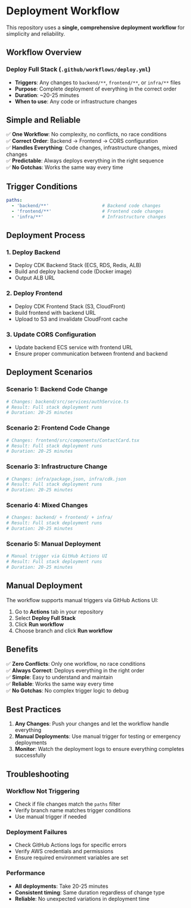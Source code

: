 # Deployment Workflow

This repository uses a **single, comprehensive deployment workflow** for simplicity and reliability.

## Workflow Overview

### **Deploy Full Stack** (`.github/workflows/deploy.yml`)
- **Triggers**: Any changes to `backend/**`, `frontend/**`, or `infra/**` files
- **Purpose**: Complete deployment of everything in the correct order
- **Duration**: ~20-25 minutes
- **When to use**: Any code or infrastructure changes

## Simple and Reliable

✅ **One Workflow**: No complexity, no conflicts, no race conditions  
✅ **Correct Order**: Backend → Frontend → CORS configuration  
✅ **Handles Everything**: Code changes, infrastructure changes, mixed changes  
✅ **Predictable**: Always deploys everything in the right sequence  
✅ **No Gotchas**: Works the same way every time  

## Trigger Conditions

```yaml
paths:
  - 'backend/**'                    # Backend code changes
  - 'frontend/**'                   # Frontend code changes
  - 'infra/**'                      # Infrastructure changes
```

## Deployment Process

### 1. Deploy Backend
- Deploy CDK Backend Stack (ECS, RDS, Redis, ALB)
- Build and deploy backend code (Docker image)
- Output ALB URL

### 2. Deploy Frontend
- Deploy CDK Frontend Stack (S3, CloudFront)
- Build frontend with backend URL
- Upload to S3 and invalidate CloudFront cache

### 3. Update CORS Configuration
- Update backend ECS service with frontend URL
- Ensure proper communication between frontend and backend

## Deployment Scenarios

### Scenario 1: Backend Code Change
```bash
# Changes: backend/src/services/authService.ts
# Result: Full stack deployment runs
# Duration: 20-25 minutes
```

### Scenario 2: Frontend Code Change
```bash
# Changes: frontend/src/components/ContactCard.tsx
# Result: Full stack deployment runs
# Duration: 20-25 minutes
```

### Scenario 3: Infrastructure Change
```bash
# Changes: infra/package.json, infra/cdk.json
# Result: Full stack deployment runs
# Duration: 20-25 minutes
```

### Scenario 4: Mixed Changes
```bash
# Changes: backend/ + frontend/ + infra/
# Result: Full stack deployment runs
# Duration: 20-25 minutes
```

### Scenario 5: Manual Deployment
```bash
# Manual trigger via GitHub Actions UI
# Result: Full stack deployment runs
# Duration: 20-25 minutes
```

## Manual Deployment

The workflow supports manual triggers via GitHub Actions UI:

1. Go to **Actions** tab in your repository
2. Select **Deploy Full Stack**
3. Click **Run workflow**
4. Choose branch and click **Run workflow**

## Benefits

✅ **Zero Conflicts**: Only one workflow, no race conditions  
✅ **Always Correct**: Deploys everything in the right order  
✅ **Simple**: Easy to understand and maintain  
✅ **Reliable**: Works the same way every time  
✅ **No Gotchas**: No complex trigger logic to debug  

## Best Practices

1. **Any Changes**: Push your changes and let the workflow handle everything
2. **Manual Deployments**: Use manual trigger for testing or emergency deployments
3. **Monitor**: Watch the deployment logs to ensure everything completes successfully

## Troubleshooting

### Workflow Not Triggering
- Check if file changes match the `paths` filter
- Verify branch name matches trigger conditions
- Use manual trigger if needed

### Deployment Failures
- Check GitHub Actions logs for specific errors
- Verify AWS credentials and permissions
- Ensure required environment variables are set

### Performance
- **All deployments**: Take 20-25 minutes
- **Consistent timing**: Same duration regardless of change type
- **Reliable**: No unexpected variations in deployment time
